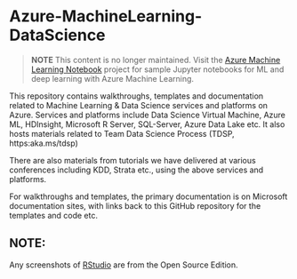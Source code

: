 # Azure-MachineLearning-DataScience

> **NOTE** This content is no longer maintained. Visit the [Azure Machine Learning Notebook](https://github.com/Azure/MachineLearningNotebooks) project for sample Jupyter notebooks for ML and deep learning with Azure Machine Learning.

This repository contains walkthroughs, templates and documentation related to Machine Learning & Data Science services and platforms on Azure. Services and platforms include Data Science Virtual Machine, Azure ML, HDInsight, Microsoft R Server, SQL-Server, Azure Data Lake etc. It also hosts materials related to Team Data Science Process (TDSP, https:aka.ms/tdsp)

There are also materials from tutorials we have delivered at various conferences including KDD, Strata etc., using the above services and platforms.

For walkthroughs and templates, the primary documentation is on Microsoft documentation sites, with links back to this GitHub repository for the templates and code etc.


## NOTE:
Any screenshots of [RStudio](https://www.rstudio.com/) are from the Open Source Edition.

